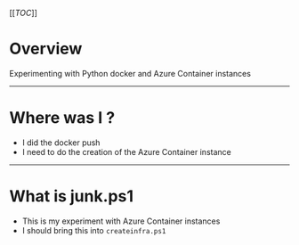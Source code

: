 [[_TOC_]]

# Overview
Experimenting with Python docker and Azure Container instances

---

# Where was I ?
- I did the docker push
- I need to do the creation of the Azure Container instance

---

# What is junk.ps1
- This is my experiment with Azure Container instances
- I should bring this into `createinfra.ps1`